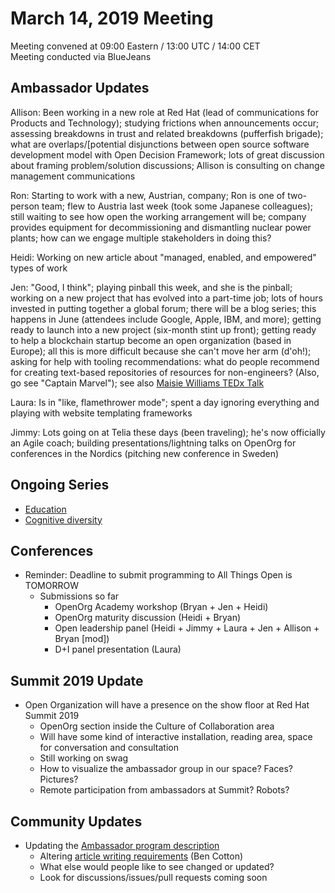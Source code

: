 # March 14, 2019 Meeting

Meeting convened at 09:00 Eastern / 13:00 UTC / 14:00 CET  
Meeting conducted via BlueJeans

## Ambassador Updates

Allison: Been working in a new role at Red Hat (lead of communications for Products and Technology); studying frictions when announcements occur; assessing breakdowns in trust and related breakdowns (pufferfish brigade); what are overlaps/[potential disjunctions between open source software development model with Open Decision Framework; lots of great discussion about framing problem/solution discussions; Allison is consulting on change management communications

Ron: Starting to work with a new, Austrian, company; Ron is one of two-person team; flew to Austria last week (took some Japanese colleagues); still waiting to see how open the working arrangement will be; company provides equipment for decommissioning and dismantling nuclear power plants; how can we engage multiple stakeholders in doing this?

Heidi: Working on new article about "managed, enabled, and empowered" types of work

Jen: "Good, I think"; playing pinball this week, and she is the pinball; working on a new project that has evolved into a part-time job; lots of hours invested in putting together a global forum; there will be a blog series; this happens in June (attendees include Google, Apple, IBM, and more); getting ready to launch into a new project (six-month stint up front); getting ready to help a blockchain startup become an open organization (based in Europe); all this is more difficult because she can't move her arm (d'oh!); asking for help with tooling recommendations: what do people recommend for creating text-based repositories of resources for non-engineers? (Also, go see "Captain Marvel"); see also [Maisie Williams TEDx Talk](https://www.youtube.com/watch?v=TTYOpfGvlwc)

Laura: Is in "like, flamethrower mode"; spent a day ignoring everything and playing with website templating frameworks

Jimmy: Lots going on at Telia these days (been traveling); he's now officially an Agile coach; building presentations/lightning talks on OpenOrg for conferences in the Nordics (pitching new conference in Sweden)

## Ongoing Series

- [Education](https://docs.google.com/document/d/13Wg8qSXEcfAzo1yqOd_O-wpxI0GElsajI-0C-YcXabY/edit?usp=sharing)
 -  [Cognitive diversity](https://docs.google.com/document/d/1F3B1oV5aLjWyF_GlE9gFgyFs8x35JyPBvrSr_OQMh0Y/edit?usp=sharing)

## Conferences

- Reminder: Deadline to submit programming to All Things Open is TOMORROW
    - Submissions so far
      - OpenOrg Academy workshop (Bryan + Jen + Heidi)
      - OpenOrg maturity discussion (Heidi + Bryan)
      - Open leadership panel (Heidi + Jimmy + Laura + Jen + Allison + Bryan [mod])
      - D+I panel presentation (Laura)

## Summit 2019 Update

- Open Organization will have a presence on the show floor at Red Hat Summit 2019
   - OpenOrg section inside the Culture of Collaboration area
   - Will have some kind of interactive installation, reading area, space for conversation and consultation
   - Still working on swag
   - How to visualize the ambassador group in our space? Faces? Pictures?
   - Remote participation from ambassadors at Summit? Robots?

## Community Updates

- Updating the [Ambassador program description](https://github.com/open-organization-ambassadors/ambassador-program-description/blob/master/ambassador-program-description.md)
  -  Altering [article writing requirements](https://github.com/open-organization-ambassadors/ambassador-program-description/issues/2) (Ben Cotton)
  - What else would people like to see changed or updated?
  - Look for discussions/issues/pull requests coming soon
  